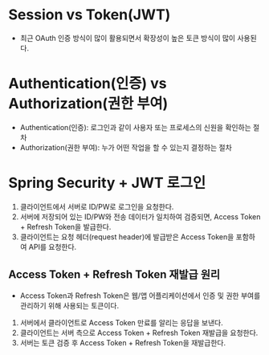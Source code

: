 # Session vs Token(JWT)
  - 최근 OAuth 인증 방식이 많이 활용되면서 확장성이 높은 토큰 방식이 많이 사용된다.

# Authentication(인증) vs Authorization(권한 부여)
  - Authentication(인증): 로그인과 같이 사용자 또는 프로세스의 신원을 확인하는 절차
  - Authorization(권한 부여): 누가 어떤 작업을 할 수 있는지 결정하는 절차

# Spring Security + JWT 로그인
  1. 클라이언트에서 서버로 ID/PW로 로그인을 요청한다.
  2. 서버에 저장되어 있는 ID/PW와 전송 데이터가 일치하여 검증되면, Access Token + Refresh Token을 발급한다.
  3. 클라이언트는 요청 헤더(request header)에 발급받은 Access Token을 포함하여 API를 요청한다.

## Access Token + Refresh Token 재발급 원리
  - Access Token과 Refresh Token은 웹/앱 어플리케이션에서 인증 및 권한 부여를 관리하기 위해 사용되는 토큰이다.
  1. 서버에서 클라이언트로 Access Token 만료를 알리는 응답을 보낸다.
  2. 클라이언트는 서버 측으로 Access Token + Refresh Token 재발급을 요청한다.
  3. 서버는 토큰 검증 후 Access Token + Refresh Token을 재발급한다.
